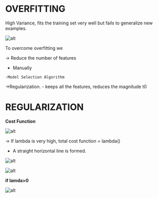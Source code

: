 # OVERFITTING

High Variance, fits the training set very well but fails to generalize new examples.

![alt](https://i.ytimg.com/vi/OSd30QGMl88/hqdefault.jpg)

To overcome overfitting we 

-> Reduce the number of features

   - Manually
   
    -Model Selection Algorithm
    
->Regularization. - keeps all the features, reduces the magnitude t0

# REGULARIZATION

**Cost Function**

![alt](https://miro.medium.com/max/4584/1*iq0A6CnGl7grw559bY3pnA.png)

-> If lambda is very high, total cost function = lambda()
   - A straight horizontal line is formed.

![alt](https://i.ytimg.com/vi/tPFalnTNNe8/maxresdefault.jpg)

![alt](https://i.ytimg.com/vi/7DtOAysQ_lk/hqdefault.jpg)

**if lamda>0**

![alt](https://i.stack.imgur.com/RKWV8.png)
